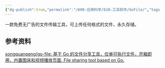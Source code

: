 ```yaml
---
{"dg-publish":true,"permalink":"/600-应用科学/610-工具软件/GoFile/","tags":["Windows/文件传输","文件传输"],"noteIcon":""}
---
```



一款免费无广告的文件传输工具，可上传任何格式的文件，永久存储。

## 参考资料
[songquanpeng/go-file: 基于 Go 的文件分享工具，仅单可执行文件，开箱即用，内置图床和视频播放页面. File sharing tool based on Go.](https://github.com/songquanpeng/go-file)